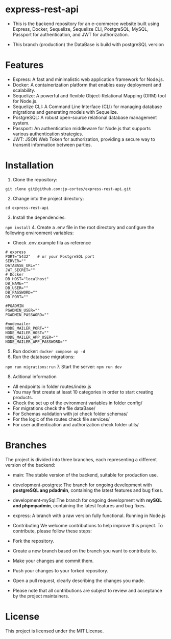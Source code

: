 # express-rest-api

* This is the backend repository for an e-commerce website built using Express, Docker, Sequelize, Sequelize CLI, PostgreSQL, MySQL, Passport for authentication, and JWT for authorization.

* This branch (production) the DataBase is build with postgreSQL version

# Features
* Express: A fast and minimalistic web application framework for Node.js.
* Docker: A containerization platform that enables easy deployment and scalability.
* Sequelize: A powerful and flexible Object-Relational Mapping (ORM) tool for Node.js.
* Sequelize CLI: A Command Line Interface (CLI) for managing database migrations and generating models with Sequelize.
* PostgreSQL: A robust open-source relational database management system.
* Passport: An authentication middleware for Node.js that supports various authentication strategies.
* JWT: JSON Web Token for authorization, providing a secure way to transmit information between parties.


# Installation
1. Clone the repository:

```git clone git@github.com:jp-cortes/express-rest-api.git```

2. Change into the project directory:

```cd express-rest-api```

3. Install the dependencies:

```npm install```
4. Create a .env file in the root directory and configure the following environment variables:
* Check .env.example fila as reference
```
# express
PORT="5432"   # or your PostgreSQL port
SERVER=""
DATABASE_URL=""
JWT_SECRET=""
# Docker
DB_HOST="localhost"
DB_NAME=""
DB_USER=""
DB_PASSWORD=""
DB_PORT=""

#PGADMIN
PGADMIN_USER=""
PGADMIN_PASSWORD=""

#nodemailer
NODE_MAILER_PORT=""
NODE_MAILER_HOST=""
NODE_MAILER_APP_USER=""
NODE_MAILER_APP_PASSWORD=""
```
5. Run docker:
```docker compose up -d```
6. Run the database migrations:

```npm run migrations:run```
7. Start the server:
```npm run dev```

8. Aditional information
* All endpoints in folder routes/index.js
* You may first create at least 10 categories in order to start creating products.
* Check the set up of the evironment variables in folder config/
* For migrations check the file dataBase/
* For Schemas validation with joi check folder schemas/
* For the logic of the routes check file services/
* For user authentication and authorization check folder utils/

# Branches
The project is divided into three branches, each representing a different version of the backend:

* main: The stable version of the backend, suitable for production use.
* development-postgres: The branch for ongoing development with **postgreSQL ang pdadmin**, containing the latest features and bug fixes.
* development-mySql:The branch for ongoing development with **mySQL and phpmyadmin**, containing the latest features and bug fixes.
* express: A branch with a raw version fully functional. Running in Node.js

* Contributing
We welcome contributions to help improve this project. To contribute, please follow these steps:

* Fork the repository.
* Create a new branch based on the branch you want to contribute to.
* Make your changes and commit them.
* Push your changes to your forked repository.
* Open a pull request, clearly describing the changes you made.
* Please note that all contributions are subject to review and acceptance by the project maintainers.

# License
This project is licensed under the MIT License.
